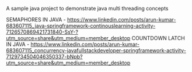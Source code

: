 A sample java project to demonstrate java multi threading concepts

SEMAPHORES IN JAVA      - https://www.linkedin.com/posts/arun-kumar-683607115_java-springframework-continouslearning-activity-7126570869421731840-SsY-?utm_source=share&utm_medium=member_desktop 
COUNTDOWN LATCH IN JAVA - https://www.linkedin.com/posts/arun-kumar-683607115_concurrency-javafullstackdeveloper-springframework-activity-7129734504046350337-bNpb?utm_source=share&utm_medium=member_desktop
